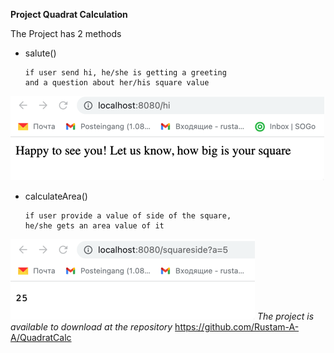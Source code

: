 **Project Quadrat Calculation**

The Project has 2 methods
* salute()

      if user send hi, he/she is getting a greeting 
      and a question about her/his square value
![img.png](img.png)
* calculateArea()

      if user provide a value of side of the square, 
      he/she gets an area value of it
![img_1.png](img_1.png)
*The project is available to download at the repository*
https://github.com/Rustam-A-A/QuadratCalc

